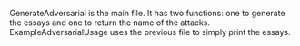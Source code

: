 GenerateAdversarial is the main file. It has two functions: one to generate the essays and one to return the name of the attacks.
ExampleAdversarialUsage uses the previous file to simply print the essays. 